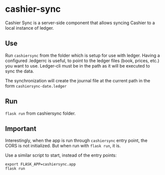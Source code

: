 # cashier-sync

Cashier Sync is a server-side component that allows syncing Cashier to a local instance of ledger.

## Use

Run `cashiersync` from the folder which is setup for use with ledger. Having a configured .ledgerrc is useful, to point to the ledger files (book, prices, etc.) you want to use.
Ledger-cli must be in the path as it will be executed to sync the data.

The synchronization will create the journal file at the current path in the form 
`cashiersync-date.ledger`

## Run

`flask run` from cashiersync folder.

## Important

Interestingly, when the app is run through `cashiersync` entry point, the CORS is not initialized.
But when run with `flask run`, it is.

Use a similar script to start, instead of the entry points:

```
export FLASK_APP=cashiersync.app
flask run
```